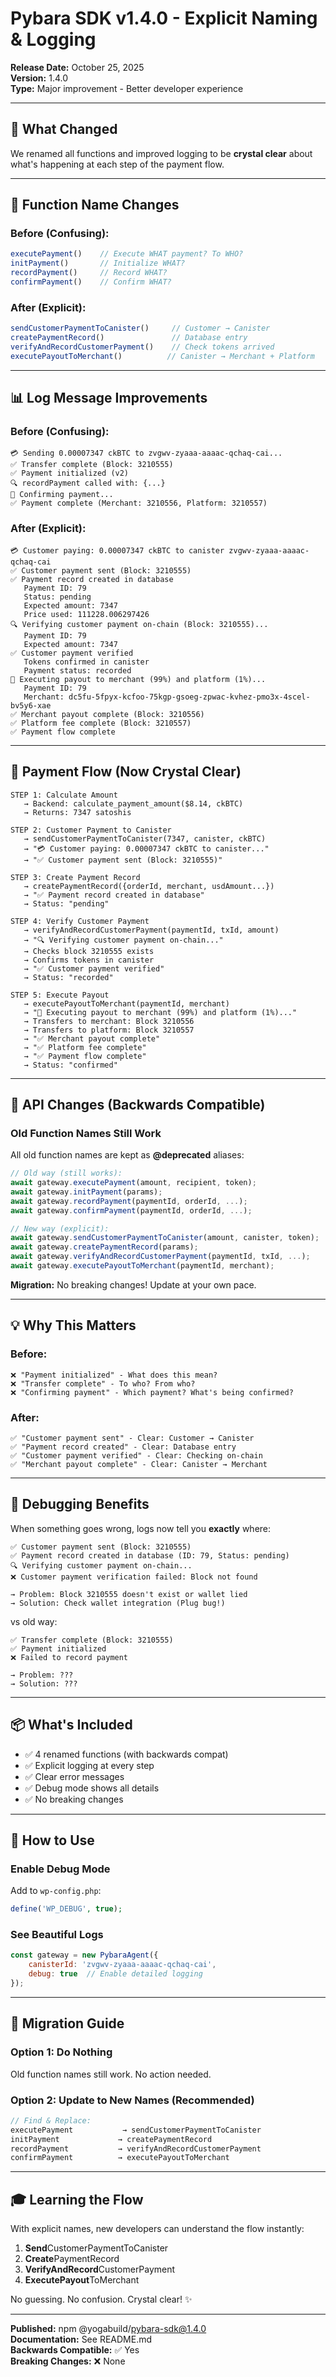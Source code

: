 # Pybara SDK v1.4.0 - Explicit Naming & Logging

**Release Date:** October 25, 2025  
**Version:** 1.4.0  
**Type:** Major improvement - Better developer experience

---

## 🎯 **What Changed**

We renamed all functions and improved logging to be **crystal clear** about what's happening at each step of the payment flow.

---

## 📝 **Function Name Changes**

### Before (Confusing):
```javascript
executePayment()    // Execute WHAT payment? To WHO?
initPayment()       // Initialize WHAT?
recordPayment()     // Record WHAT?
confirmPayment()    // Confirm WHAT?
```

### After (Explicit):
```javascript
sendCustomerPaymentToCanister()     // Customer → Canister
createPaymentRecord()               // Database entry
verifyAndRecordCustomerPayment()    // Check tokens arrived
executePayoutToMerchant()          // Canister → Merchant + Platform
```

---

## 📊 **Log Message Improvements**

### Before (Confusing):
```
💳 Sending 0.00007347 ckBTC to zvgwv-zyaaa-aaaac-qchaq-cai...
✅ Transfer complete (Block: 3210555)
✅ Payment initialized (v2)
🔍 recordPayment called with: {...}
🔄 Confirming payment...
✅ Payment complete (Merchant: 3210556, Platform: 3210557)
```

### After (Explicit):
```
💳 Customer paying: 0.00007347 ckBTC to canister zvgwv-zyaaa-aaaac-qchaq-cai
✅ Customer payment sent (Block: 3210555)
✅ Payment record created in database
   Payment ID: 79
   Status: pending
   Expected amount: 7347
   Price used: 111228.006297426
🔍 Verifying customer payment on-chain (Block: 3210555)...
   Payment ID: 79
   Expected amount: 7347
✅ Customer payment verified
   Tokens confirmed in canister
   Payment status: recorded
💸 Executing payout to merchant (99%) and platform (1%)...
   Payment ID: 79
   Merchant: dc5fu-5fpyx-kcfoo-75kgp-gsoeg-zpwac-kvhez-pmo3x-4scel-bv5y6-xae
✅ Merchant payout complete (Block: 3210556)
✅ Platform fee complete (Block: 3210557)
✅ Payment flow complete
```

---

## 🔄 **Payment Flow (Now Crystal Clear)**

```
STEP 1: Calculate Amount
   → Backend: calculate_payment_amount($8.14, ckBTC)
   → Returns: 7347 satoshis
   
STEP 2: Customer Payment to Canister
   → sendCustomerPaymentToCanister(7347, canister, ckBTC)
   → "💳 Customer paying: 0.00007347 ckBTC to canister..."
   → "✅ Customer payment sent (Block: 3210555)"
   
STEP 3: Create Payment Record
   → createPaymentRecord({orderId, merchant, usdAmount...})
   → "✅ Payment record created in database"
   → Status: "pending"
   
STEP 4: Verify Customer Payment
   → verifyAndRecordCustomerPayment(paymentId, txId, amount)
   → "🔍 Verifying customer payment on-chain..."
   → Checks block 3210555 exists
   → Confirms tokens in canister
   → "✅ Customer payment verified"
   → Status: "recorded"
   
STEP 5: Execute Payout
   → executePayoutToMerchant(paymentId, merchant)
   → "💸 Executing payout to merchant (99%) and platform (1%)..."
   → Transfers to merchant: Block 3210556
   → Transfers to platform: Block 3210557
   → "✅ Merchant payout complete"
   → "✅ Platform fee complete"
   → "✅ Payment flow complete"
   → Status: "confirmed"
```

---

## 🔧 **API Changes (Backwards Compatible)**

### Old Function Names Still Work
All old function names are kept as **@deprecated** aliases:

```javascript
// Old way (still works):
await gateway.executePayment(amount, recipient, token);
await gateway.initPayment(params);
await gateway.recordPayment(paymentId, orderId, ...);
await gateway.confirmPayment(paymentId, orderId, ...);

// New way (explicit):
await gateway.sendCustomerPaymentToCanister(amount, canister, token);
await gateway.createPaymentRecord(params);
await gateway.verifyAndRecordCustomerPayment(paymentId, txId, ...);
await gateway.executePayoutToMerchant(paymentId, merchant);
```

**Migration:** No breaking changes! Update at your own pace.

---

## 💡 **Why This Matters**

### Before:
```
❌ "Payment initialized" - What does this mean?
❌ "Transfer complete" - To who? From who?
❌ "Confirming payment" - Which payment? What's being confirmed?
```

### After:
```
✅ "Customer payment sent" - Clear: Customer → Canister
✅ "Payment record created" - Clear: Database entry
✅ "Customer payment verified" - Clear: Checking on-chain
✅ "Merchant payout complete" - Clear: Canister → Merchant
```

---

## 🐛 **Debugging Benefits**

When something goes wrong, logs now tell you **exactly** where:

```
✅ Customer payment sent (Block: 3210555)
✅ Payment record created in database (ID: 79, Status: pending)
🔍 Verifying customer payment on-chain...
❌ Customer payment verification failed: Block not found

→ Problem: Block 3210555 doesn't exist or wallet lied
→ Solution: Check wallet integration (Plug bug!)
```

vs old way:
```
✅ Transfer complete (Block: 3210555)
✅ Payment initialized
❌ Failed to record payment

→ Problem: ???
→ Solution: ???
```

---

## 📦 **What's Included**

- ✅ 4 renamed functions (with backwards compat)
- ✅ Explicit logging at every step
- ✅ Clear error messages
- ✅ Debug mode shows all details
- ✅ No breaking changes

---

## 🚀 **How to Use**

### Enable Debug Mode
Add to `wp-config.php`:
```php
define('WP_DEBUG', true);
```

### See Beautiful Logs
```javascript
const gateway = new PybaraAgent({
    canisterId: 'zvgwv-zyaaa-aaaac-qchaq-cai',
    debug: true  // Enable detailed logging
});
```

---

## 📝 **Migration Guide**

### Option 1: Do Nothing
Old function names still work. No action needed.

### Option 2: Update to New Names (Recommended)
```javascript
// Find & Replace:
executePayment           → sendCustomerPaymentToCanister
initPayment             → createPaymentRecord
recordPayment           → verifyAndRecordCustomerPayment
confirmPayment          → executePayoutToMerchant
```

---

## 🎓 **Learning the Flow**

With explicit names, new developers can understand the flow instantly:

1. **Send**CustomerPaymentToCanister
2. **Create**PaymentRecord
3. **VerifyAndRecord**CustomerPayment
4. **ExecutePayout**ToMerchant

No guessing. No confusion. Crystal clear! ✨

---

**Published:** npm @yogabuild/pybara-sdk@1.4.0  
**Documentation:** See README.md  
**Backwards Compatible:** ✅ Yes  
**Breaking Changes:** ❌ None
